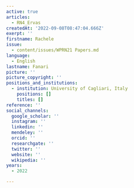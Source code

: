 ```yaml
---
active: true
articles:
  - RN4_Ervas
createdAt: '2022-09-08T08:47:04.666Z'
exerpt: ''
firstname: Rachele
issue:
  - content/issues/WPRN21 Papers.md
language:
  - English
lastname: Fanari
picture: ''
picture_copyright: ''
positions_and_institutions:
  - institution: University of Cagliari, Italy
    positions: []
    titles: []
reference: ''
social_channels:
  google_scholar: ''
  instagram: ''
  linkedin: ''
  mendeley: ''
  orcid: ''
  researchgate: ''
  twitter: ''
  website: ''
  wikipedia: ''
years:
  - 2022

---
```

